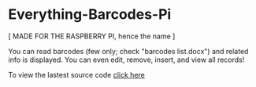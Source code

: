 # Everything-Barcodes-Pi
[ MADE FOR THE RASPBERRY PI, hence the name ]

You can read barcodes (few only; check "barcodes list.docx") and related info is displayed. You can even edit, remove, insert, and view all records!

To view the lastest source code [click here]()

